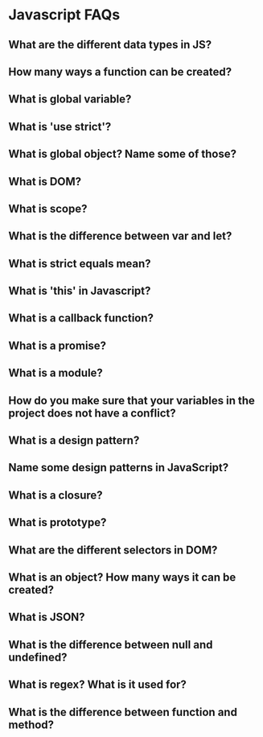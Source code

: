 # Javascript FAQs

## What are the different data types in JS?
## How many ways a function can be created?
## What is global variable?
## What is 'use strict'?
## What is global object? Name some of those?
## What is DOM?
## What is scope?
## What is the difference between var and let?
## What is strict equals mean?
## What is 'this' in Javascript?
## What is a callback function?
## What is a promise?
## What is a module?
## How do you make sure that your variables in the project does not have a conflict?
## What is a design pattern?
## Name some design patterns in JavaScript?
## What is a closure?
## What is prototype?
## What are the different selectors in DOM?  
## What is an object? How many ways it can be created?
## What is JSON?
## What is the difference between null and undefined?
## What is regex? What is it used for?
## What is the difference between function and method?
